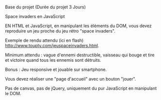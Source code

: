 Base du projet (Durée du projet 3 Jours)

Space invaders en JavaScript

EN HTML et JavaScript, en manipulant les éléments du DOM, vous devez reproduire un jeu 
proche du jeu rétro "space invaders".

Exemple de rendu attendu (ici en flash) http://www.toupty.com/jeuspaceinvaders.html.

Minimum attendu : vague d'ennemi destructible, vaisseau qui bouge et tire et victoire quand 
tous les ennemis sont détruits.

Bonus : Jeu responsive et jouable sur smartphone.

Vous devez réaliser une "page d'accueil" avec un bouton "jouer".

Pas de canvas, pas de jQuery, uniquement du pur JavaScript en manipulant le DOM.
